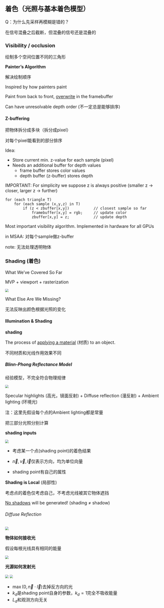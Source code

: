 ## 着色（光照与基本着色模型）

Q：为什么先采样再模糊是错的？

在信号混叠之后截断，但混叠的信号还是混叠的



### Visibility / occlusion

绘制多个空间位置不同的三角形

**Painter’s Algorithm**

解决绘制顺序

Inspired by how painters paint 

Paint from back to front, <u>overwrite</u> in the framebuffer

Can have unresolvable depth order (不一定总是能够排序)

#### Z-buffering

把物体拆分成多块（拆分成pixel）

对每个pixel能看到的部分排序

Idea: 

- Store current min. z-value for each sample (pixel)
- Needs an additional buffer for depth values 
  - frame buffer stores color values 
  - depth buffer (z-buffer) stores depth 

IMPORTANT: For simplicity we suppose  z is always positive (smaller z -> closer, larger z -> further)

```
for (each triangle T)
	for (each sample (x,y,z) in T)
		if (z < zbuffer[x,y])			// closest sample so far
			framebuffer[x,y] = rgb;		// update color
			zbuffer[x,y] = z;       	// update depth
```

Most important visibility algorithm. Implemented in hardware for all GPUs

in MSAA: 对每个sample做z-buffer

note: 无法处理透明物体



### Shading (着色)

What We’ve Covered So Far

MVP + viewport + rasterization

<img src="img/lec7-so-far.png" style="zoom:67%;" />

What Else Are We Missing?

无法反映出颜色根据光照的变化



#### Illumination & Shading 

**shading**

The process of <u>applying a material</u> (材质) to an object.

不同材质和光线作用效果不同



##### Blinn-Phong Reflectance Model

经验模型，不完全符合物理规律

<img src="img/lec7-observation.png" style="zoom:67%;" />

Specular highlights (高光，镜面反射) + Diffuse reflection (漫反射) + Ambient lighting (环境光)

注：这里先假设每个点的Ambient lighting都是常量

把三部分光照分别计算



**shading inputs**

<img src="img/lec7-shading-inputs.png" style="zoom:67%;" />

- 考虑某一个点(shading point)的着色结果

- $\vec n,\vec v,\vec l$仅表示方向，均为单位向量
- shading point有自己的属性



**Shading is Local** (局部性)

考虑点的着色仅考虑自己，不考虑光线被其它物体遮挡

<u>No shadows</u> will be generated! (shading ≠ shadow)



###### Diffuse Reflection

<img src="img/lec7-diffuse-reflection.png" style="zoom:67%;" />

**物体如何接收光**

假设每根光线具有相同的能量

<img src="img/lec7-light-received.png" style="zoom:67%;" />

**光源如何发射光**

<img src="img/lec7-light-falloff.png" style="zoom:67%;" />

<img src="img/lec7-diffuse-shading.png" style="zoom:67%;" />

- $\max(0,\vec n \cdot \vec {l})$去掉反方向的光
- $k_d$是shading point自身的参数，$k_d=1$完全不吸收能量
- $L_d$和观测方向无关

